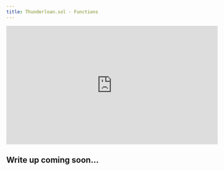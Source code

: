 ```yaml
---
title: Thunderloan.sol - Functions
---
```


<iframe width="560" height="315" src="https://youtu.be/2awqGN_TDeQ" title="YouTube video player" frameborder="0" allow="accelerometer; autoplay; clipboard-write; encrypted-media; gyroscope; picture-in-picture; web-share" allowfullscreen></iframe>

## Write up coming soon...
